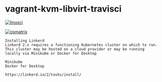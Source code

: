 # vagrant-kvm-libvirt-travisci

[![linuxci](https://github.com/githubfoam/minikube-linkerd-travis/workflows/linuxci/badge.svg)](https://github.com/githubfoam/minikube-linkerd-travis/actions?query=workflow%3A%linuxci%22+branch%3Adev)

[![osmatrix](https://github.com/githubfoam/minikube-linkerd-travis/workflows/osmatrix/badge.svg)](https://github.com/githubfoam/minikube-linkerd-travis/actions?query=workflow%3A%osmatrix%22+branch%3Adev) 

~~~~
Installing Linkerd
Linkerd 2.x requires a functioning Kubernetes cluster on which to run. This cluster may be hosted on a cloud provider or may be running locally via Minikube or Docker for Desktop

Minikube
Docker for Desktop

https://linkerd.io/2/tasks/install/


~~~~

